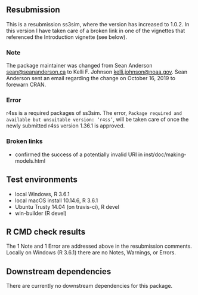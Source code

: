 ## Resubmission
This is a resubmission ss3sim, where the version has increased to 1.0.2.
In this version I have taken care of 
a broken link in one of the vignettes that referenced the Introduction 
vignette (see below).

### Note
The package maintainer was changed from Sean Anderson <sean@seananderson.ca>
to Kelli F. Johnson <kelli.johnson@noaa.gov>. Sean Anderson sent an email
regarding the change on October 16, 2019 to forewarn CRAN.

### Error
r4ss is a required packages of ss3sim. The error, 
`Package required and available but unsuitable version: ‘r4ss’`,
will be taken care of once the newly submitted r4ss version 1.36.1 is approved.

### Broken links
* confirmed the success of a potentially invalid URI in inst/doc/making-models.html

## Test environments
* local Windows, R 3.6.1
* local macOS install 10.14.6, R 3.6.1
* Ubuntu Trusty 14.04 (on travis-ci), R devel
* win-builder (R devel)

## R CMD check results
The 1 Note and 1 Error are addressed above in the resubmission comments.
Locally on Windows (R 3.6.1) there are no Notes, Warnings, or Errors.

## Downstream dependencies
There are currently no downstream dependencies for this package.
